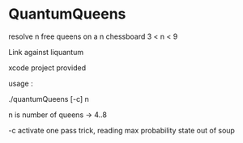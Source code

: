 # QuantumQueens
resolve n free queens on a n chessboard   3 &lt; n &lt; 9

Link against liquantum

xcode project provided

usage :

./quantumQueens [-c] n

n is number of queens -> 4..8

-c activate one pass trick, reading max probability state out of soup
